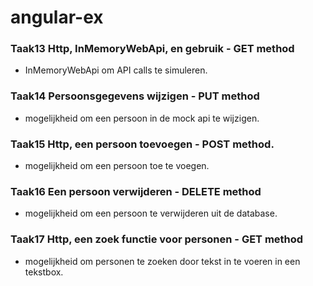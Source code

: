 # angular-ex


### Taak13 Http, InMemoryWebApi, en gebruik - GET method
 - InMemoryWebApi om API calls te simuleren.
### Taak14 Persoonsgegevens wijzigen - PUT method
 - mogelijkheid om een persoon in de mock api te wijzigen.
### Taak15 Http, een persoon toevoegen - POST method.
 - mogelijkheid om een persoon toe te voegen.
### Taak16 Een persoon verwijderen - DELETE method
 - mogelijkheid om een persoon te verwijderen uit de database.
### Taak17 Http, een zoek functie voor personen - GET method
 - mogelijkheid om personen te zoeken door tekst in te voeren in een tekstbox.
